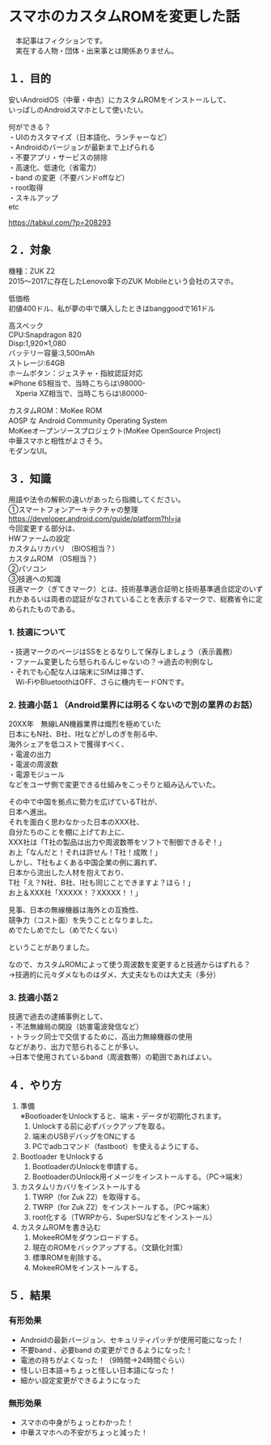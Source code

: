 # スマホのカスタムROMを変更した話  

　本記事はフィクションです。  
　実在する人物・団体・出来事とは関係ありません。  

## １．目的  

安いAndroidOS（中華・中古）にカスタムROMをインストールして、  
いっぱしのAndroidスマホとして使いたい。  
  
何ができる？  
・UIのカスタマイズ（日本語化、ランチャーなど）  
・Androidのバージョンが最新まで上げられる  
・不要アプリ・サービスの排除  
・高速化、低速化（省電力）  
・band の変更（不要バンドoffなど）  
・root取得  
・スキルアップ  
etc  
  
<https://tabkul.com/?p=208293>  
  
## ２．対象  

機種：ZUK Z2  
2015～2017に存在したLenovo傘下のZUK Mobileという会社のスマホ。  
  
低価格  
初値400ドル、私が夢の中で購入したときはbanggoodで161ドル  
  
高スペック  
CPU:Snapdragon 820  
Disp:1,920×1,080  
バッテリー容量:3,500mAh  
ストレージ:64GB  
ホームボタン：ジェスチャ・指紋認証対応  
※iPhone 6S相当で、当時こちらは\98000-  
　Xperia XZ相当で、当時こちらは\80000-  
  
カスタムROM：MoKee ROM  
AOSP な Android Community Operating System  
MoKeeオープンソースプロジェクト(MoKee OpenSource Project)  
中華スマホと相性がよさそう。  
モダンなUI。  
  
## ３．知識  

用語や法令の解釈の違いがあったら指摘してください。  
①スマートフォンアーキテクチャの整理  
<https://developer.android.com/guide/platform?hl=ja>  
今回変更する部分は、  
HWファームの設定  
カスタムリカバリ （BIOS相当？）  
カスタムROM （OS相当？）  
②パソコン  
③技適への知識  
技適マーク（ぎてきマーク）とは、技術基準適合証明と技術基準適合認定のいずれかあるいは両者の認証がなされていることを表示するマークで、総務省令に定められたものである。  

### 1. 技適について  

・技適マークのページはSSをとるなりして保存しましょう（表示義務）  
・ファーム変更したら怒られるんじゃないの？→過去の判例なし  
・それでも心配な人は端末にSIMは挿さず、  
　Wi-FiやBluetoothはOFF、さらに機内モードONです。  
  
### 2. 技適小話１（Android業界には明るくないので別の業界のお話）  

20XX年　無線LAN機器業界は熾烈を極めていた  
日本にもN社、B社、I社などがしのぎを削る中、  
海外シェアを低コストで獲得すべく、  
・電波の出力  
・電波の周波数  
・電源モジュール  
などをユーザ側で変更できる仕組みをこっそりと組み込んでいた。  
  
その中で中国を拠点に勢力を広げているT社が、  
日本へ進出。  
それを面白く思わなかった日本のXXX社、  
自分たちのことを棚に上げてお上に、  
XXX社は「T社の製品は出力や周波数帯をソフトで制御できるぞ！」  
お上「なんだと！それは許せん！T社！成敗！」  
しかし、T社もよくある中国企業の例に漏れず、  
日本から流出した人材を抱えており、  
T社「え？N社、B社、I社も同じことできますよ？ほら！」  
お上＆XXX社「XXXXX！？XXXXX！！」  
  
見事、日本の無線機器は海外との互換性、  
競争力（コスト面）を失うこととなりました。  
めでたしめでたし（めでたくない）  
  
ということがありました。  
  
なので、カスタムROMによって使う周波数を変更すると技適からはずれる？  
→技適的に元々ダメなものはダメ、大丈夫なものは大丈夫（多分）  
  
### 3. 技適小話２  

技適で過去の逮捕事例として、  
・不法無線局の開設（妨害電波発信など）  
・トラック同士で交信するために、高出力無線機器の使用  
などがあり、出力で怒られることが多い。  
→日本で使用されているband（周波数帯）の範囲であればよい。  
  
## ４．やり方  

1. 準備  
※BootloaderをUnlockすると、端末・データが初期化されます。  
   1. Unlockする前に必ずバックアップを取る。  
   1. 端末のUSBデバッグをONにする  
   1. PCでadbコマンド（fastboot）を使えるようにする。  
1. Bootloader をUnlockする  
   1. BootloaderのUnlockを申請する。  
   1. BootloaderのUnlock用イメージをインストールする。（PC→端末）  
1. カスタムリカバリをインストールする  
   1. TWRP（for Zuk Z2）を取得する。  
   1. TWRP（for Zuk Z2）をインストールする。（PC→端末）  
   1. root化する（TWRPから、SuperSUなどをインストール）  
1. カスタムROMを書き込む  
   1. MokeeROMをダウンロードする。  
   1. 現在のROMをバックアップする。（文鎮化対策）  
   1. 標準ROMを削除する。  
   1. MokeeROMをインストールする。  
  
## ５．結果  

### 有形効果  

* Androidの最新バージョン、セキュリティパッチが使用可能になった！  
* 不要band 、必要band の変更ができるようになった！  
* 電池の持ちがよくなった！（9時間→24時間ぐらい）  
* 怪しい日本語→ちょっと怪しい日本語になった！  
* 細かい設定変更ができるようになった  
  
### 無形効果  

* スマホの中身がちょっとわかった！  
* 中華スマホへの不安がちょっと減った！
